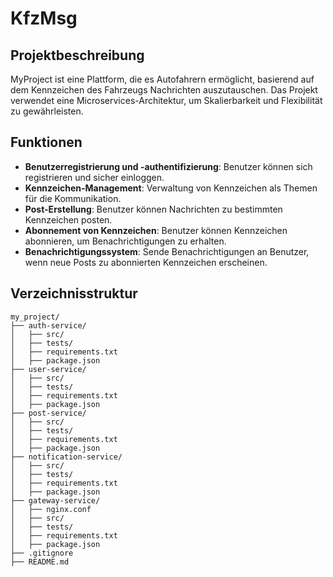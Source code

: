 # KfzMsg

## Projektbeschreibung

MyProject ist eine Plattform, die es Autofahrern ermöglicht, basierend auf dem Kennzeichen des Fahrzeugs Nachrichten auszutauschen. Das Projekt verwendet eine Microservices-Architektur, um Skalierbarkeit und Flexibilität zu gewährleisten.

## Funktionen

- **Benutzerregistrierung und -authentifizierung**: Benutzer können sich registrieren und sicher einloggen.
- **Kennzeichen-Management**: Verwaltung von Kennzeichen als Themen für die Kommunikation.
- **Post-Erstellung**: Benutzer können Nachrichten zu bestimmten Kennzeichen posten.
- **Abonnement von Kennzeichen**: Benutzer können Kennzeichen abonnieren, um Benachrichtigungen zu erhalten.
- **Benachrichtigungssystem**: Sende Benachrichtigungen an Benutzer, wenn neue Posts zu abonnierten Kennzeichen erscheinen.

## Verzeichnisstruktur

```plaintext
my_project/
├── auth-service/
│   ├── src/
│   ├── tests/
│   ├── requirements.txt
│   ├── package.json
├── user-service/
│   ├── src/
│   ├── tests/
│   ├── requirements.txt
│   ├── package.json
├── post-service/
│   ├── src/
│   ├── tests/
│   ├── requirements.txt
│   ├── package.json
├── notification-service/
│   ├── src/
│   ├── tests/
│   ├── requirements.txt
│   ├── package.json
├── gateway-service/
│   ├── nginx.conf
│   ├── src/
│   ├── tests/
│   ├── requirements.txt
│   ├── package.json
├── .gitignore
├── README.md
